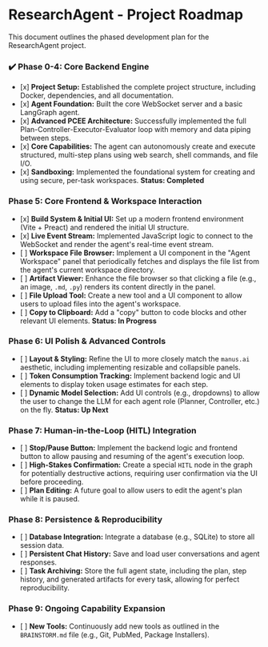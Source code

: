 # ResearchAgent - Project Roadmap

This document outlines the phased development plan for the ResearchAgent project.

### ✔️ Phase 0-4: Core Backend Engine

-   \[x\] **Project Setup:** Established the complete project structure, including Docker, dependencies, and all documentation.
-   \[x\] **Agent Foundation:** Built the core WebSocket server and a basic LangGraph agent.
-   \[x\] **Advanced PCEE Architecture:** Successfully implemented the full Plan-Controller-Executor-Evaluator loop with memory and data piping between steps.
-   \[x\] **Core Capabilities:** The agent can autonomously create and execute structured, multi-step plans using web search, shell commands, and file I/O.
-   \[x\] **Sandboxing:** Implemented the foundational system for creating and using secure, per-task workspaces.
**Status: Completed**

### Phase 5: Core Frontend & Workspace Interaction

-   \[x\] **Build System & Initial UI:** Set up a modern frontend environment (Vite + Preact) and rendered the initial UI structure.
-   \[x\] **Live Event Stream:** Implemented JavaScript logic to connect to the WebSocket and render the agent's real-time event stream.
-   \[ \] **Workspace File Browser:** Implement a UI component in the "Agent Workspace" panel that periodically fetches and displays the file list from the agent's current workspace directory.
-   \[ \] **Artifact Viewer:** Enhance the file browser so that clicking a file (e.g., an image, `.md`, `.py`) renders its content directly in the panel.
-   \[ \] **File Upload Tool:** Create a new tool and a UI component to allow users to upload files into the agent's workspace.
-   \[ \] **Copy to Clipboard:** Add a "copy" button to code blocks and other relevant UI elements.
**Status: In Progress**

### Phase 6: UI Polish & Advanced Controls

-   \[ \] **Layout & Styling:** Refine the UI to more closely match the `manus.ai` aesthetic, including implementing resizable and collapsible panels.
-   \[ \] **Token Consumption Tracking:** Implement backend logic and UI elements to display token usage estimates for each step.
-   \[ \] **Dynamic Model Selection:** Add UI controls (e.g., dropdowns) to allow the user to change the LLM for each agent role (Planner, Controller, etc.) on the fly.
**Status: Up Next**

### Phase 7: Human-in-the-Loop (HITL) Integration

-   \[ \] **Stop/Pause Button:** Implement the backend logic and frontend button to allow pausing and resuming of the agent's execution loop.
-   \[ \] **High-Stakes Confirmation:** Create a special `HITL` node in the graph for potentially destructive actions, requiring user confirmation via the UI before proceeding.
-   \[ \] **Plan Editing:** A future goal to allow users to edit the agent's plan while it is paused.

### Phase 8: Persistence & Reproducibility

-   \[ \] **Database Integration:** Integrate a database (e.g., SQLite) to store all session data.
-   \[ \] **Persistent Chat History:** Save and load user conversations and agent responses.
-   \[ \] **Task Archiving:** Store the full agent state, including the plan, step history, and generated artifacts for every task, allowing for perfect reproducibility.

### Phase 9: Ongoing Capability Expansion

-   \[ \] **New Tools:** Continuously add new tools as outlined in the `BRAINSTORM.md` file (e.g., Git, PubMed, Package Installers).
